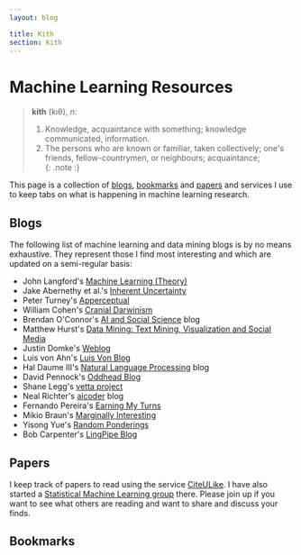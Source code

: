 ```yaml
---
layout: blog

title: Kith
section: Kith
---
```


Machine Learning Resources
==========================

>**kith** (kıθ), _n_:    
>  1. Knowledge, acquaintance with something; knowledge communicated, 
>     information.   
>  2. The persons who are known or familiar, taken collectively; one's friends, 
>     fellow-countrymen, or neighbours; acquaintance;   
{: .note :}

This page is a collection of [blogs](#blogs), [bookmarks](#bookmarks) and 
[papers](#papers) and services I use to keep tabs on what is happening in 
machine learning research.

Blogs
-----

The following list of machine learning and data mining blogs is by no means 
exhaustive. They represent those I find most interesting and which are updated 
on a semi-regular basis:

*  John Langford's [Machine Learning (Theory)](http://hunch.net)
*  Jake Abernethy et al.'s [Inherent Uncertainty](http://inherentuncertainty.org/)
*  Peter Turney's [Apperceptual](http://apperceptual.wordpress.com)
*  William Cohen's [Cranial Darwinism](http://wcohen.blogspot.com)
*  Brendan O'Connor's [AI and Social Science](http://anyall.org/blog/) blog
*  Matthew Hurst's [Data Mining: Text Mining, Visualization and Social Media](http://datamining.typepad.com/data_mining/)
*  Justin Domke's [Weblog](http://justindomke.wordpress.com)
*  Luis von Ahn's [Luis Von Blog](http://vonahn.blogspot.com)
*  Hal Daume III's [Natural Language Processing](http://nlpers.blogspot.com/) blog
*  David Pennock's [Oddhead Blog](http://blog.oddhead.com)
*  Shane Legg's [vetta project](http://www.vetta.org/)
*  Neal Richter's [aicoder](http://aicoder.blogspot.com/) blog
*  Fernando Pereira's [Earning My Turns](http://earningmyturns.blogspot.com/)
*  Mikio Braun's [Marginally Interesting](http://blog.mikiobraun.de/)
*  Yisong Yue's [Random Ponderings](http://yyue.blogspot.com/)
*  Bob Carpenter's [LingPipe Blog](http://lingpipe-blog.com/)

Papers
------

I keep track of papers to read using the service 
[CiteULike](http://www.citeulike.org/user/mdreid). I have also started a 
[Statistical Machine Learning group](http://www.citeulike.org/groupfunc/3808)
there. Please join up if you want to see what others are reading and want
to share and discuss your finds.

Bookmarks
---------

